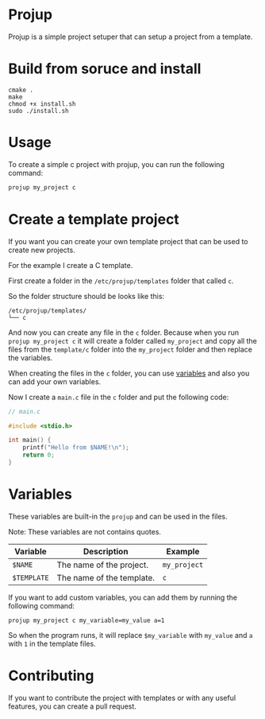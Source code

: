 # Projup
Projup is a simple project setuper that can setup a project from a template.

# Build from soruce and install

```
cmake .
make
chmod +x install.sh
sudo ./install.sh
```

# Usage

To create a simple c project with projup, you can run the following command:
```c
projup my_project c
```

# Create a template project
If you want you can create your own template project that can be used to create new projects.

For the example I create a C template.

First create a folder in the `/etc/projup/templates` folder that called `c`.

So the folder structure should be looks like this:
```
/etc/projup/templates/
└── c
```

And now you can create any file in the `c` folder. Because when you run `projup my_project c` it will create a folder called `my_project` and copy all the files from the `template/c` folder into the `my_project` folder and then replace the variables.

When creating the files in the `c` folder, you can use [variables](https://github.com/TheKruger/projup#variables) and also you can add your own variables.

Now I create a `main.c` file in the `c` folder and put the following code:
```c
// main.c

#include <stdio.h>

int main() {
    printf("Hello from $NAME!\n");
    return 0;
}

```

# Variables
These variables are built-in the `projup` and can be used in the files.

Note: These variables are not contains quotes.

| Variable | Description | Example |
| - | - | - |
| `$NAME` | The name of the project. | `my_project` |
| `$TEMPLATE` | The name of the template. | `c` |

If you want to add custom variables, you can add them by running the following command:
```
projup my_project c my_variable=my_value a=1
```

So when the program runs, it will replace `$my_variable` with `my_value` and `a` with `1` in the template files.

# Contributing
If you want to contribute the project with templates or with any useful features, you can create a pull request.